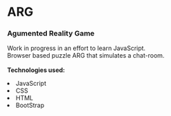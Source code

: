 # ARG
 
 ### <b>A</b>gumented <b>R</b>eality <b>G</b>ame
 
 Work in progress in an effort to learn JavaScript.
 <br>Browser based puzzle ARG that simulates a chat-room.
 </br>
 <br>
 <b>Technologies used:</b>
 <li>JavaScript</li> <li>CSS</li> <li>HTML</li> <li>BootStrap</li>
